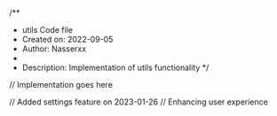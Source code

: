 /**
 * utils Code file
 * Created on: 2022-09-05
 * Author: Nasserxx
 *
 * Description: Implementation of utils functionality
 */
 
// Implementation goes here


// Added settings feature on 2023-01-26
// Enhancing user experience
